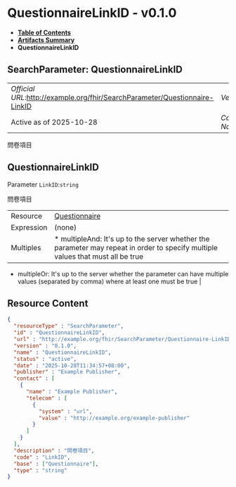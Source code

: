 # QuestionnaireLinkID - v0.1.0

* [**Table of Contents**](toc.md)
* [**Artifacts Summary**](artifacts.md)
* **QuestionnaireLinkID**

## SearchParameter: QuestionnaireLinkID 

| | |
| :--- | :--- |
| *Official URL*:http://example.org/fhir/SearchParameter/Questionnaire-LinkID | *Version*:0.1.0 |
| Active as of 2025-10-28 | *Computable Name*:QuestionnaireLinkID |

 
問卷項目 

## QuestionnaireLinkID

Parameter `LinkID`:`string`

問卷項目

| | |
| :--- | :--- |
| Resource | [Questionnaire](http://hl7.org/fhir/R4/questionnaire.html) |
| Expression | (none) |
| Multiples | * multipleAnd: It's up to the server whether the parameter may repeat in order to specify multiple values that must all be true
* multipleOr: It's up to the server whether the parameter can have multiple values (separated by comma) where at least one must be true
 |



## Resource Content

```json
{
  "resourceType" : "SearchParameter",
  "id" : "QuestionnaireLinkID",
  "url" : "http://example.org/fhir/SearchParameter/Questionnaire-LinkID",
  "version" : "0.1.0",
  "name" : "QuestionnaireLinkID",
  "status" : "active",
  "date" : "2025-10-28T11:34:57+08:00",
  "publisher" : "Example Publisher",
  "contact" : [
    {
      "name" : "Example Publisher",
      "telecom" : [
        {
          "system" : "url",
          "value" : "http://example.org/example-publisher"
        }
      ]
    }
  ],
  "description" : "問卷項目",
  "code" : "LinkID",
  "base" : ["Questionnaire"],
  "type" : "string"
}

```
